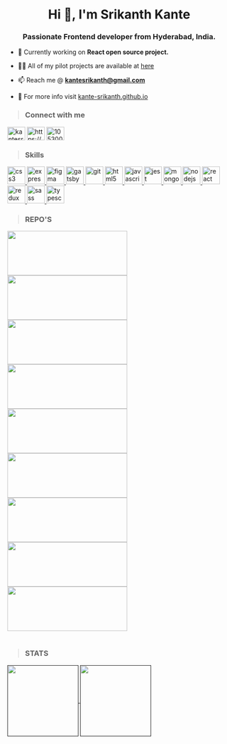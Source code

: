 <h1 align="center">Hi 👋, I'm Srikanth Kante</h1>
<h3 align="center">Passionate Frontend developer from Hyderabad, India.</h3>

- 🔭 Currently working on **React open source project.**

- 👨‍💻 All of my pilot projects are available at [here](https://github.com/kante-srikanth?tab=repositories)

- 📫 Reach me @ **kantesrikanth@gmail.com**

- 💼 For more info visit [kante-srikanth.github.io](https://kante-srikanth.github.io/)

<p align="left">
  
> ### Connect with me

<a href="https://twitter.com/kantesrikanth" target="blank"><img align="center" src="https://cdn.jsdelivr.net/npm/simple-icons@3.0.1/icons/twitter.svg" alt="kantesrikanth" height="30" width="40" /></a>
<a href="https://linkedin.com/in/https://www.linkedin.com/in/srikanthkante/" target="blank"><img align="center" src="https://cdn.jsdelivr.net/npm/simple-icons@3.0.1/icons/linkedin.svg" alt="https://www.linkedin.com/in/srikanthkante/" height="30" width="40" /></a>
<a href="https://stackoverflow.com/users/10530055" target="blank"><img align="center" src="https://cdn.jsdelivr.net/npm/simple-icons@3.0.1/icons/stackoverflow.svg" alt="10530055" height="30" width="40" /></a>
</p>

> ### Skills

<p align="left"> <a href="https://www.w3schools.com/css/" target="_blank"> <img src="https://devicons.github.io/devicon/devicon.git/icons/css3/css3-original-wordmark.svg" alt="css3" width="40" height="40"/> </a> <a href="https://expressjs.com" target="_blank"> <img src="https://devicons.github.io/devicon/devicon.git/icons/express/express-original-wordmark.svg" alt="express" width="40" height="40"/> </a> <a href="https://www.figma.com/" target="_blank"> <img src="https://www.vectorlogo.zone/logos/figma/figma-icon.svg" alt="figma" width="40" height="40"/> </a> <a href="https://www.gatsbyjs.com/" target="_blank"> <img src="https://www.vectorlogo.zone/logos/gatsbyjs/gatsbyjs-icon.svg" alt="gatsby" width="40" height="40"/> </a> <a href="https://git-scm.com/" target="_blank"> <img src="https://www.vectorlogo.zone/logos/git-scm/git-scm-icon.svg" alt="git" width="40" height="40"/> </a> <a href="https://www.w3.org/html/" target="_blank"> <img src="https://devicons.github.io/devicon/devicon.git/icons/html5/html5-original-wordmark.svg" alt="html5" width="40" height="40"/> </a> <a href="https://developer.mozilla.org/en-US/docs/Web/JavaScript" target="_blank"> <img src="https://devicons.github.io/devicon/devicon.git/icons/javascript/javascript-original.svg" alt="javascript" width="40" height="40"/> </a> <a href="https://jestjs.io" target="_blank"> <img src="https://www.vectorlogo.zone/logos/jestjsio/jestjsio-icon.svg" alt="jest" width="40" height="40"/> </a> <a href="https://www.mongodb.com/" target="_blank"> <img src="https://devicons.github.io/devicon/devicon.git/icons/mongodb/mongodb-original-wordmark.svg" alt="mongodb" width="40" height="40"/> </a> <a href="https://nodejs.org" target="_blank"> <img src="https://devicons.github.io/devicon/devicon.git/icons/nodejs/nodejs-original-wordmark.svg" alt="nodejs" width="40" height="40"/> </a> <a href="https://reactjs.org/" target="_blank"> <img src="https://devicons.github.io/devicon/devicon.git/icons/react/react-original-wordmark.svg" alt="react" width="40" height="40"/> </a> <a href="https://redux.js.org" target="_blank"> <img src="https://devicons.github.io/devicon/devicon.git/icons/redux/redux-original.svg" alt="redux" width="40" height="40"/> </a> <a href="https://sass-lang.com" target="_blank"> <img src="https://devicons.github.io/devicon/devicon.git/icons/sass/sass-original.svg" alt="sass" width="40" height="40"/> </a> <a href="https://www.typescriptlang.org/" target="_blank"> <img src="https://devicons.github.io/devicon/devicon.git/icons/typescript/typescript-original.svg" alt="typescript" width="40" height="40"/> </a> </p>

<!-- ![wakatime stats](https://github-readme-stats.vercel.app/api/wakatime?username=kante-srikanth)] -->

> ### REPO'S

<a href="https://kante-srikanth.github.io/">
<img height="100" width="270" align="center" src="https://github-readme-stats.vercel.app/api/pin/?username=kante-srikanth&cache_seconds=1800&repo=kante-srikanth.github.io&theme=react"  />
</a>
<a href="https://github.com/kante-srikanth/Live-chat">
<img height="100" width="270" align="center" src="https://github-readme-stats.vercel.app/api/pin/?username=kante-srikanth&cache_seconds=1800&repo=Live-chat&theme=react"  />
</a>
<a href="https://github.com/kante-srikanth/MERN-Application">
<img height="100" width="270" align="center" src="https://github-readme-stats.vercel.app/api/pin/?username=kante-srikanth&cache_seconds=1800&repo=MERN-Application&theme=react"  />
</a>
<a href="https://github.com/kante-srikanth/Teams-messenger">
<img height="100" width="270" align="center" src="https://github-readme-stats.vercel.app/api/pin/?username=kante-srikanth&cache_seconds=1000&repo=Teams-messenger&theme=react"  />
</a>
<a href="https://github.com/kante-srikanth/Chrome-extension">
<img height="100" width="270" align="center" src="https://github-readme-stats.vercel.app/api/pin/?username=kante-srikanth&cache_seconds=1800&repo=Chrome-extension&theme=react"  />
</a>
<a href="https://github.com/kante-srikanth/React-chat-component">
<img height="100" width="270" align="center" src="https://github-readme-stats.vercel.app/api/pin/?username=kante-srikanth&cache_seconds=1800&repo=React-chat-component&theme=react"  />
</a>
<a href="https://github.com/kante-srikanth/Stripe-payment-gateway">
<img height="100" width="270" align="center" src="https://github-readme-stats.vercel.app/api/pin/?username=kante-srikanth&cache_seconds=1800&repo=Stripe-payment-gateway&theme=react"  />
</a>
<a href="https://github.com/kante-srikanth/Web-components">
<img height="100" width="270" align="center" src="https://github-readme-stats.vercel.app/api/pin/?username=kante-srikanth&cache_seconds=1800&repo=Web-components&theme=react"  />
</a>
<a href="https://github.com/kante-srikanth/Payment-gateway">
<img height="100" width="270" align="center" src="https://github-readme-stats.vercel.app/api/pin/?username=kante-srikanth&cache_seconds=1800&repo=Payment-gateway&theme=react"  />
</a>
<br/><br/>

> ### STATS

<a href="">
  <img align="center" height="160" src="https://github-readme-stats.vercel.app/api?username=kante-srikanth&custom_title=Github-stats&theme=radical&show_icons=true&count_private=true&hide=issues,contribs" />
</a>
<a href="">
  <img align="center" height="160" src="https://github-readme-stats.vercel.app/api/top-langs/?username=kante-srikanth&theme=radical&layout=compact&langs_count=10&exclude_repo=Learning-ML" />
</a>
